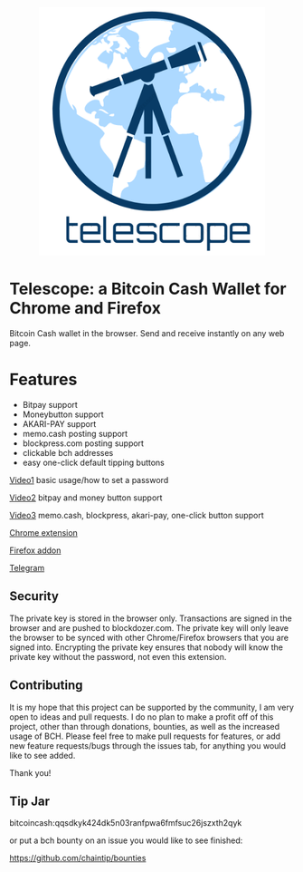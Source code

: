 <p align="center">
  <img src="telescope_logo.png" width="400" alt="Joustmania Logo"/>
</p>

Telescope: a Bitcoin Cash Wallet for Chrome and Firefox
=============

Bitcoin Cash wallet in the browser. Send and receive instantly on any web page.

Features
=============
* Bitpay support
* Moneybutton support
* AKARI-PAY support
* memo.cash posting support
* blockpress.com posting support
* clickable bch addresses
* easy one-click default tipping buttons

[Video1](https://youtu.be/JXGEL-mEXhY) basic usage/how to set a password

[Video2](https://www.youtube.com/watch?v=GFrWktc5p1g) bitpay and money button support

[Video3](https://www.youtube.com/watch?v=KvHiY_14zHQ) memo.cash, blockpress, akari-pay, one-click button support

[Chrome extension](https://chrome.google.com/webstore/detail/bitcoin-cash-wallet/oahplndhnkljjjpnlcnbkacomoepfgan?hl=en-US&gl=US)

[Firefox addon](https://addons.mozilla.org/en-US/firefox/addon/bitcoin-cash-wallet/)

[Telegram](https://t.me/telescopebch)

Security
--------

The private key is stored in the browser only. Transactions are signed in the browser and are pushed to blockdozer.com. The private key will only leave the browser to be synced with other Chrome/Firefox browsers that you are signed into. Encrypting the private key ensures that nobody will know the private key without the password, not even this extension.

Contributing
------------

It is my hope that this project can be supported by the community, I am very open to ideas and pull requests. I do no plan to make a profit off of this project, other than through donations, bounties, as well as the increased usage of BCH. Please feel free to make pull requests for features, or add new feature requests/bugs through the issues tab, for anything you would like to see added.


Thank you!

Tip Jar
-------------
bitcoincash:qqsdkyk424dk5n03ranfpwa6fmfsuc26jszxth2qyk

or put a bch bounty on an issue you would like to see finished:

https://github.com/chaintip/bounties
